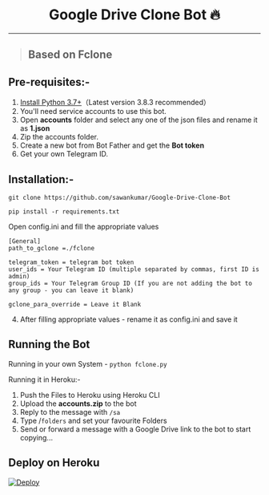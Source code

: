 <h1 align="center">Google Drive Clone Bot 🔥</h1> 

<hr>

> ## Based on Fclone
## Pre-requisites:-
1. [Install Python 3.7+](https://www.python.org/downloads/)（Latest version 3.8.3 recommended）
2. You'll need service accounts to use this bot.
3. Open **accounts** folder and select any one of the json files and rename it as **1.json**
4. Zip the accounts folder.
5. Create a new bot from Bot Father and get the **Bot token**
6. Get your own Telegram ID.

## Installation:-

```
git clone https://github.com/sawankumar/Google-Drive-Clone-Bot
```

```
pip install -r requirements.txt
```
Open config.ini and fill the appropriate values
```
[General]
path_to_gclone =./fclone

telegram_token = telegram bot token
user_ids = Your Telegram ID (multiple separated by commas, first ID is admin)
group_ids = Your Telegram Group ID (If you are not adding the bot to any group - you can leave it blank)

gclone_para_override = Leave it Blank
```
4. After filling appropriate values - rename it as config.ini and save it

## Running the Bot
Running in your own System - `python fclone.py`

Running it in Heroku:-

1. Push the Files to Heroku using Heroku CLI
2. Upload the **accounts.zip** to the bot
3. Reply to the message with `/sa`
4. Type /`folders` and set your favourite Folders
5. Send or forward a message with a Google Drive link to the bot to start copying...

## Deploy on Heroku

[![Deploy](https://www.herokucdn.com/deploy/button.svg)](https://heroku.com/deploy?template=https://github.com/sawankumar/Google-Drive-Clone-Bot/tree/master)
